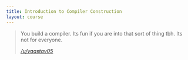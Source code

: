 ```yaml
---
title: Introduction to Compiler Construction
layout: course
---
```


> You build a compiler. Its fun if you are into that sort of thing tbh. Its not for everyone.
>
> <cite><a href="https://www.reddit.com/r/UBC/comments/bsasu1/comp_sci_courses_at_ubc/eom20bx">/u/vaastav05</a></cite>
